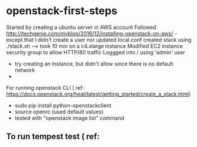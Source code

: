 # openstack-first-steps

Started by creating a ubuntu server in AWS account
Followed http://itechgenie.com/myblog/2016/12/installing-openstack-on-aws/ - except that I didn't create a user nor updated local.conf
created stack using ./stack.sh  --> took 10 min on a c4.xlarge instance
Modified EC2 instance security group to allow HTTP/80 traffic
Loggged into <IP-address>/  using 'admin' user
  - try creating an instance, but didn't allow since there is no default network
  - <to explore how to create a network through heat templates>

For running openstack CLI  ( ref: https://docs.openstack.org/heat/latest/getting_started/create_a_stack.html) 
 - sudo pip install  python-openstackclient
 - source openrc  (used default values) 
 - tested with "openstack image list" command
 
To run tempest test ( ref: 
 - 
